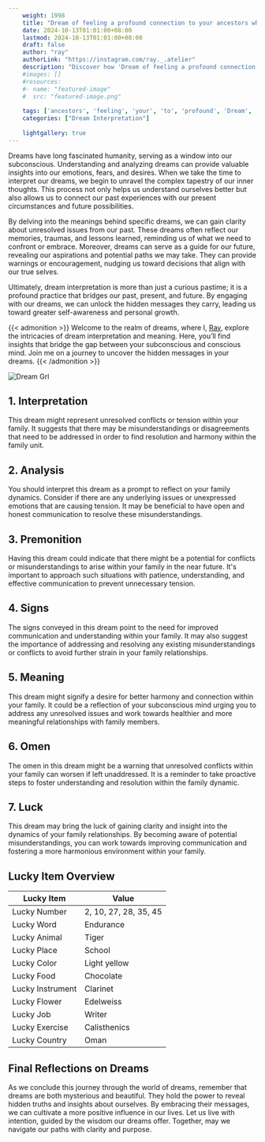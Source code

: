 ```yaml
---
    weight: 1998
    title: "Dream of feeling a profound connection to your ancestors while visiting a historic site."  # Assuming 'title' column exists
    date: 2024-10-13T01:01:00+08:00
    lastmod: 2024-10-13T01:01:00+08:00
    draft: false
    author: "ray"
    authorLink: "https://instagram.com/ray._.atelier"
    description: "Discover how 'Dream of feeling a profound connection to your ancestors while visiting a historic site.' can interpret your future and uncover its significant meanings in your life."
    #images: []
    #resources:
    #- name: "featured-image"
    #  src: "featured-image.png"
    
    tags: ['ancestors', 'feeling', 'your', 'to', 'profound', 'Dream', 'visiting', 'a', 'historic', 'connection', 'of', 'site.', 'while']
    categories: ["Dream Interpretation"]
    
    lightgallery: true
---
```

    
Dreams have long fascinated humanity, serving as a window into our subconscious. Understanding and analyzing dreams can provide valuable insights into our emotions, fears, and desires. When we take the time to interpret our dreams, we begin to unravel the complex tapestry of our inner thoughts. This process not only helps us understand ourselves better but also allows us to connect our past experiences with our present circumstances and future possibilities.

By delving into the meanings behind specific dreams, we can gain clarity about unresolved issues from our past. These dreams often reflect our memories, traumas, and lessons learned, reminding us of what we need to confront or embrace. Moreover, dreams can serve as a guide for our future, revealing our aspirations and potential paths we may take. They can provide warnings or encouragement, nudging us toward decisions that align with our true selves.

Ultimately, dream interpretation is more than just a curious pastime; it is a profound practice that bridges our past, present, and future. By engaging with our dreams, we can unlock the hidden messages they carry, leading us toward greater self-awareness and personal growth.

{{< admonition >}}
Welcome to the realm of dreams, where I, [Ray](https://instagram.com/ray._.atelier), explore the intricacies of dream interpretation and meaning. Here, you’ll find insights that bridge the gap between your subconscious and conscious mind. Join me on a journey to uncover the hidden messages in your dreams.
{{< /admonition >}}

![Dream Grl](https://cdn.pixabay.com/photo/2017/11/02/03/35/gothic-2910057_1280.jpg "Dream Grl")

## 1. Interpretation
 This dream might represent unresolved conflicts or tension within your family. It suggests that there may be misunderstandings or disagreements that need to be addressed in order to find resolution and harmony within the family unit.

## 2. Analysis
 You should interpret this dream as a prompt to reflect on your family dynamics. Consider if there are any underlying issues or unexpressed emotions that are causing tension. It may be beneficial to have open and honest communication to resolve these misunderstandings.

## 3. Premonition
 Having this dream could indicate that there might be a potential for conflicts or misunderstandings to arise within your family in the near future. It's important to approach such situations with patience, understanding, and effective communication to prevent unnecessary tension.

## 4. Signs
 The signs conveyed in this dream point to the need for improved communication and understanding within your family. It may also suggest the importance of addressing and resolving any existing misunderstandings or conflicts to avoid further strain in your family relationships.

## 5. Meaning
 This dream might signify a desire for better harmony and connection within your family. It could be a reflection of your subconscious mind urging you to address any unresolved issues and work towards healthier and more meaningful relationships with family members.

## 6. Omen
 The omen in this dream might be a warning that unresolved conflicts within your family can worsen if left unaddressed. It is a reminder to take proactive steps to foster understanding and resolution within the family dynamic.

## 7. Luck
 This dream may bring the luck of gaining clarity and insight into the dynamics of your family relationships. By becoming aware of potential misunderstandings, you can work towards improving communication and fostering a more harmonious environment within your family.

## Lucky Item Overview
| Lucky Item          | Value              |
|---------------|--------------------|
| Lucky Number        | 2, 10, 27, 28, 35, 45  |
| Lucky Word          | Endurance |
| Lucky Animal        | Tiger |
| Lucky Place         | School     |
| Lucky Color         | Light yellow     |
| Lucky Food          | Chocolate      |
| Lucky Instrument    | Clarinet |
| Lucky Flower        | Edelweiss    |
| Lucky Job           | Writer       |
| Lucky Exercise      | Calisthenics  |
| Lucky Country       | Oman    |


##  Final Reflections on Dreams

As we conclude this journey through the world of dreams, remember that dreams are both mysterious and beautiful. They hold the power to reveal hidden truths and insights about ourselves. By embracing their messages, we can cultivate a more positive influence in our lives. Let us live with intention, guided by the wisdom our dreams offer. Together, may we navigate our paths with clarity and purpose.
